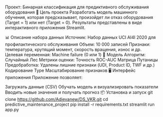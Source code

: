 Проект: Бинарная классификация для предиктивного обслуживания оборудования
📌 Цель проекта
Разработать модель машинного обучения, которая предсказывает, произойдет ли отказ оборудования (Target = 1) или нет (Target = 0).
Результаты представлены в виде интерактивного приложения Streamlit.

📊 Описание набора данных
Источник: Набор данных UCI AI4I 2020 для профилактического обслуживания
Объем: 10 000 записей
Признаки: температура, крутящий момент, скорость вращения, износ и др.
Целевая переменная: Machine failure (0 или 1)
🧠 Модель
Алгоритм: Случайный Лес
Метрики оценки:
Точность
ROC-AUC
Матрица Путаницы
Предобработка:
Удалены лишние признаки (UDI, Product ID, TWF и др.)
Кодирование Type
Масштабирование признаков
🖥️ Интерфейс приложения
Приложение позволяет:

Загружать данные (CSV)
Обучать модель и визуализировать показатели
Вводить новые значения и получать прогноз
📦 Установка и запуск
git clone https://github.com/Adievanew/DS_VKR.git
cd predictive_maintenance_project
pip install -r requirements.txt
streamlit run app.py

